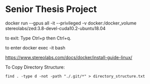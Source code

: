# Senior Thesis Project

docker run --gpus all -it --privileged -v docker:/docker_volume stereolabs/zed:3.8-devel-cuda10.2-ubuntu18.04

to exit:
Type Ctrl+p then Ctrl+q.


to enter 
docker exec -it <continaer id> bash

https://www.stereolabs.com/docs/docker/install-guide-linux/



To Copy Directory Structure:

```find . -type d -not -path "./.git/*" > directory_structure.txt```